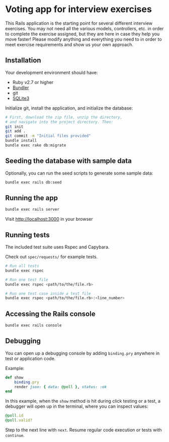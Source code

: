 # Voting app for interview exercises

This Rails application is the starting point for several different interview exercises. You may not need all the various models, controllers, etc. in order to complete the exercise assigned, but they are here in case they help you move faster!
Please modify anything and everything you need to in order to meet exercise
requirements and show us your own approach.

## Installation

Your development environment should have:

* Ruby v2.7 or higher
* [Bundler](https://bundler.io/)
* git
* [SQLite3](https://www.sqlite.org/)

Initialize git, install the application, and initialize the database:

```sh
# First, download the zip file, unzip the directory,
# and navigate into the project directory. Then:
git init
git add .
git commit -m "Initial files provided"
bundle install
bundle exec rake db:migrate
```

## Seeding the database with sample data

Optionally, you can run the seed scripts to generate some sample data:

```sh
bundle exec rails db:seed
```


## Running the app

```sh
bundle exec rails server
```

Visit [http://localhost:3000](http://localhost:3000) in your browser

## Running tests

The included test suite uses Rspec and Capybara.

Check out `spec/requests/` for example tests.

```sh
# Run all tests
bundle exec rspec

# Run one test file
bundle exec rspec <path/to/the/file.rb>

# Run one test case inside a test file
bundle exec rspec <path/to/the/file.rb>:<line_number>
```

## Accessing the Rails console

```sh
bundle exec rails console
```

## Debugging

You can open up a debugging console by adding `binding.pry` anywhere in test or application code.

Example:

```rb
def show
    binding.pry
    render json: { data: @poll }, status: :ok
end
```

In this example, when the `show` method is hit during click testing or a test, a debugger will open up in the terminal, where you can inspect values:

```rb
@poll.id
@poll.valid?
```

Step to the next line with `next`. Resume regular code execution or tests with `continue`.
